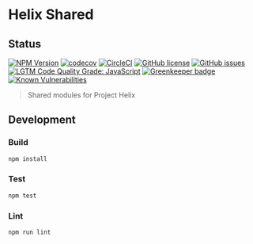 # Helix Shared

## Status

[![NPM Version](https://img.shields.io/npm/v/@adobe/helix-shared.svg)](https://www.npmjs.com/package/@adobe/helix-shared)
[![codecov](https://img.shields.io/codecov/c/github/adobe/helix-shared.svg)](https://codecov.io/gh/adobe/helix-shared)
[![CircleCI](https://img.shields.io/circleci/project/github/adobe/helix-shared.svg)](https://circleci.com/gh/adobe/helix-shared)
[![GitHub license](https://img.shields.io/github/license/adobe/helix-shared.svg)](https://github.com/adobe/helix-shared/blob/master/LICENSE.txt)
[![GitHub issues](https://img.shields.io/github/issues/adobe/helix-shared.svg)](https://github.com/adobe/helix-shared/issues)
[![LGTM Code Quality Grade: JavaScript](https://img.shields.io/lgtm/grade/javascript/g/adobe/helix-shared.svg?logo=lgtm&logoWidth=18)](https://lgtm.com/projects/g/adobe/helix-shared) [![Greenkeeper badge](https://badges.greenkeeper.io/adobe/helix-shared.svg)](https://greenkeeper.io/)
[![Known Vulnerabilities](https://snyk.io/test/github/adobe/helix-shared/badge.svg?targetFile=package.json)](https://snyk.io/test/github/adobe/helix-shared?targetFile=package.json)

> Shared modules for Project Helix

## Development


### Build

```bash
npm install
```

### Test

```bash
npm test
```

### Lint

```bash
npm run lint
```
